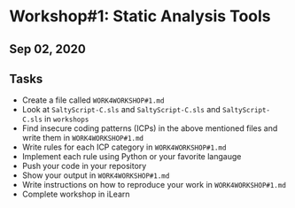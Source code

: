 # Workshop#1: Static Analysis Tools 

## Sep 02, 2020 

## Tasks 

- Create a file called `WORK4WORKSHOP#1.md` 
- Look at `SaltyScript-C.sls` and `SaltyScript-C.sls` and `SaltyScript-C.sls`  in `workshops`
- Find insecure coding patterns (ICPs) in the above mentioned files  and write them in `WORK4WORKSHOP#1.md` 
- Write rules for each ICP category in `WORK4WORKSHOP#1.md` 
- Implement each rule using Python or your favorite langauge 
- Push your code in your repository 
- Show your output in `WORK4WORKSHOP#1.md`
- Write instructions on how to reproduce your work  in `WORK4WORKSHOP#1.md`
- Complete workshop in iLearn